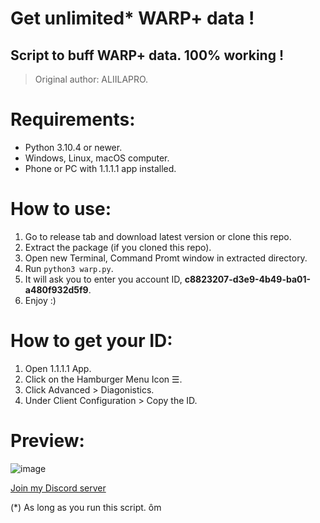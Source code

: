 # Get unlimited* WARP+ data !
## Script to buff WARP+ data. 100% working !

> Original author: ALIILAPRO.

# Requirements:
- Python 3.10.4 or newer.
- Windows, Linux, macOS computer.
- Phone or PC with 1.1.1.1 app installed.

# How to use:
1. Go to release tab and download latest version or clone this repo.
2. Extract the package (if you cloned this repo).
3. Open new Terminal, Command Promt window in extracted directory.
4. Run `python3 warp.py`.
5. It will ask you to enter you account ID, **c8823207-d3e9-4b49-ba01-a480f932d5f9**.
7. Enjoy :)

# How to get your ID:
1. Open 1.1.1.1 App.
2. Click on the Hamburger Menu Icon ☰.
3. Click Advanced > Diagonistics.
4. Under Client Configuration > Copy the ID.

# Preview:
![image](https://user-images.githubusercontent.com/70711319/164968171-362a23cd-1543-4c59-878d-57eb0ba818ea.png)

[Join my Discord server](https://discord.gg/YHsw9aDzG5)

(*) As long as you run this script. ôm
